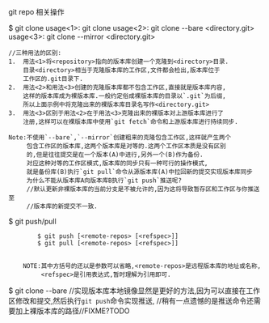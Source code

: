 git repo 相关操作

$ git clone
			usage<1>: git clone <repository> <directory>
			usage<2>: git clone --bare <repository> <directory.git>
			usage<3>: git clone --mirror <repository> <directory.git>

	//三种用法的区别:
	1. 	用法<1>将<repository>指向的版本库创建一个克隆到<directory>目录.
	   	目录<directory>相当于克隆版本库的工作区,文件都会检出,版本库位于
	   	工作区的.git目录下.
	2.  用法<2>和用法<3>创建的克隆版本库都不包含工作区,直接就是版本库内容,
		这样的版本库成为裸版本库.一般约定俗成裸版本库的目录以`.git`为后缀,
		所以上面示例中将克隆出来的裸版本库目录名写作<directory.git>
	3.	用法<3>区别于用法<2>在于用法<3>克隆出来的裸版本对上游版本库进行了
		注册,这样可以在裸版本库中使用`git fetch`命令和上游版本库进行持续同步.

	Note:不使用`--bare`,`--mirror`创建粗来的克隆包含工作区,这样就产生两个
		 包含工作区的版本库,这两个版本库是对等的.这两个工作区本质是没有区别
		 的,但是往往提交是在一个版本(A)中进行,另外一个(B)作为备份.
		 对应这种对等的工作区模式,版本库的同步只有一种可行的操作模式,
		 就是备份库(B)执行`git pull`命令从源版本库(A)中拉回新的提交实现版本库同步
		 为什么不能从版本库A向版本库B执行`git push`推送呢?
		 //默认更新非裸版本库的当前分支是不被允许的,因为这将导致暂存区和工作区与你推送至
		 //版本库的新提交不一致.

$ git push/pull

			$ git push [<remote-repos> [<refspec>]]
			$ git pull [<remote-repos> [<refspec>]]


		NOTE:其中方括号的还以是参数可以省略,<remote-repos>是远程版本库的地址或名称,
			 <refspec>是引用表达式,暂时理解为引用即可.

$ git clone --bare <repository> <directory>
	//实现版本库本地镜像显然是更好的方法,因为可以直接在工作区修改和提交,然后执行`git push`命令实现推送,
	//稍有一点遗憾的是推送命令还需要加上裸版本库的路径//FIXME?TODO

